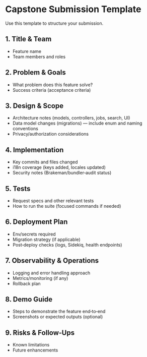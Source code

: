 # Capstone Submission Template

Use this template to structure your submission.

## 1. Title & Team
- Feature name
- Team members and roles

## 2. Problem & Goals
- What problem does this feature solve?
- Success criteria (acceptance criteria)

## 3. Design & Scope
- Architecture notes (models, controllers, jobs, search, UI)
- Data model changes (migrations) — include enum and naming conventions
- Privacy/authorization considerations

## 4. Implementation
- Key commits and files changed
- i18n coverage (keys added, locales updated)
- Security notes (Brakeman/bundler‑audit status)

## 5. Tests
- Request specs and other relevant tests
- How to run the suite (focused commands if needed)

## 6. Deployment Plan
- Env/secrets required
- Migration strategy (if applicable)
- Post‑deploy checks (logs, Sidekiq, health endpoints)

## 7. Observability & Operations
- Logging and error handling approach
- Metrics/monitoring (if any)
- Rollback plan

## 8. Demo Guide
- Steps to demonstrate the feature end‑to‑end
- Screenshots or expected outputs (optional)

## 9. Risks & Follow‑Ups
- Known limitations
- Future enhancements

